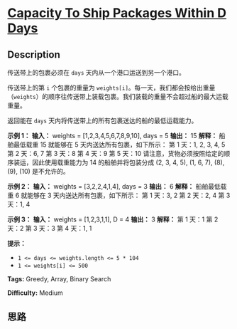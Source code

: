 # [Capacity To Ship Packages Within D Days][title]

## Description

传送带上的包裹必须在 `days` 天内从一个港口运送到另一个港口。

传送带上的第 `i` 个包裹的重量为
`weights[i]`。每一天，我们都会按给出重量（`weights`）的顺序往传送带上装载包裹。我们装载的重量不会超过船的最大运载重量。

返回能在 `days` 天内将传送带上的所有包裹送达的船的最低运载能力。



**示例 1：**
            **输入：** weights = [1,2,3,4,5,6,7,8,9,10], days = 5    **输出：** 15    **解释：**    船舶最低载重 15 就能够在 5 天内送达所有包裹，如下所示：    第 1 天：1, 2, 3, 4, 5    第 2 天：6, 7    第 3 天：8    第 4 天：9    第 5 天：10        请注意，货物必须按照给定的顺序装运，因此使用载重能力为 14 的船舶并将包装分成 (2, 3, 4, 5), (1, 6, 7), (8), (9), (10) 是不允许的。     

**示例 2：**
            **输入：** weights = [3,2,2,4,1,4], days = 3    **输出：** 6    **解释：**    船舶最低载重 6 就能够在 3 天内送达所有包裹，如下所示：    第 1 天：3, 2    第 2 天：2, 4    第 3 天：1, 4    

**示例 3：**
            **输入：** weights = [1,2,3,1,1], D = 4    **输出：** 3    **解释：**    第 1 天：1    第 2 天：2    第 3 天：3    第 4 天：1, 1    



**提示：**

  * `1 <= days <= weights.length <= 5 * 104`
  * `1 <= weights[i] <= 500`


**Tags:** Greedy, Array, Binary Search

**Difficulty:** Medium

## 思路

[title]: https://leetcode-cn.com/problems/capacity-to-ship-packages-within-d-days
